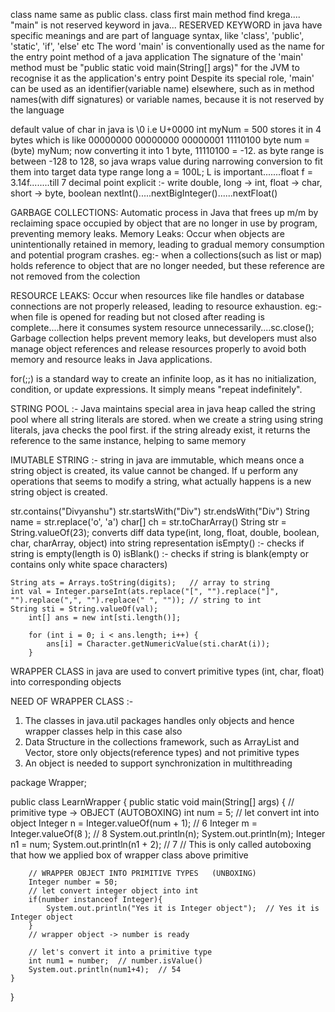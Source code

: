 class name same as public class. class first main method find krega....
"main" is not reserved keyword in java...
RESERVED KEYWORD in java have specific meanings and are part of language syntax, like 'class', 'public', 'static', 'if', 'else' etc
The word 'main' is conventionally used as the name for the entry point method of a java application
The signature of the 'main' method must be "public static void main(String[] args)" for the JVM to recognise it as the application's entry point
Despite its special role, 'main' can be used as an identifier(variable name) elsewhere, such as in method names(with diff signatures) or variable names, because it is not reserved by the language

default value of char in java is \0 i.e U+0000
int myNum = 500 stores it in 4 bytes which is like 00000000 00000000 00000001 11110100
byte num = (byte) myNum;    now converting it into 1 byte, 11110100 = -12. as byte range is between -128 to 128, so java wraps value during narrowing conversion to fit them into target data type range
long a = 100L;   L is important.......float f = 3.14f........till 7 decimal point
explicit :- write double, long -> int, float -> char, short -> byte, boolean
nextInt().....nextBigInteger()......nextFloat()

GARBAGE COLLECTIONS: Automatic process in Java that frees up m/m by reclaiming space occupied by object that are no longer in use by program, preventing memory leaks.
Memory Leaks: Occur when objects are unintentionally retained in memory, leading to gradual memory consumption and potential program crashes. eg:- when a collections(such as list or map) holds reference to object that are no longer needed, but these reference are not removed from the colection

RESOURCE LEAKS: Occur when resources like file handles or database connections are not properly released, leading to resource exhaustion. eg:- when file is opened for reading but not closed after reading is complete....here it consumes system resource unnecessarily....sc.close();
Garbage collection helps prevent memory leaks, but developers must also manage object references and release resources properly to avoid both memory and resource leaks in Java applications.

for(;;) is a standard way to create an infinite loop, as it has no initialization, condition, or update expressions. It simply means "repeat indefinitely".

STRING POOL :- Java maintains special area in java heap called the string pool where all string literals are stored. when we create a string using string literals, java checks the pool first. if the string already exist, it returns the reference to the same instance, helping to same memory

IMUTABLE STRING :- string in java are immutable, which means once a string object is created, its value cannot be changed. If u perform any operations that seems to modify a string, what actually happens is a new string object is created.

str.contains("Divyanshu")    str.startsWith("Div")    str.endsWith("Div")
String name = str.replace('o', 'a')        char[] ch = str.toCharArray()
String str = String.valueOf(23);  converts diff data type(int, long, float, double, boolean, char, charArray, object)     into string representation
isEmpty() :- checks if string is empty(length is 0)
isBlank() :- checks if string is blank(empty or contains only white space characters)


    String ats = Arrays.toString(digits);   // array to string 
    int val = Integer.parseInt(ats.replace("[", "").replace("]", "").replace(",", "").replace(" ", "")); // string to int
    String sti = String.valueOf(val);  
        int[] ans = new int[sti.length()];
        
        for (int i = 0; i < ans.length; i++) {
            ans[i] = Character.getNumericValue(sti.charAt(i));
        }





WRAPPER CLASS in java are used to convert primitive types (int, char, float) into corresponding objects

NEED OF WRAPPER CLASS :- 
   1) The classes in java.util packages handles only objects and hence wrapper classes help in this case also
   2) Data Structure in the collections framework, such as ArrayList and Vector, store only objects(reference types) and not primitive types
   3) An object is needed to support synchronization in multithreading

package Wrapper;

public class LearnWrapper {
    public static void main(String[] args) {
        // primitive type -> OBJECT  (AUTOBOXING)
        int num = 5;
        // let convert int into object
        Integer n = Integer.valueOf(num + 1); // 6
        Integer m = Integer.valueOf(8 );  // 8
        System.out.println(n);
        System.out.println(m);
        Integer n1 = num;
        System.out.println(n1 + 2); // 7
        // This is only called autoboxing that how we applied box of wrapper class above primitive


        // WRAPPER OBJECT INTO PRIMITIVE TYPES   (UNBOXING)
        Integer number = 50;
        // let convert integer object into int
        if(number instanceof Integer){
            System.out.println("Yes it is Integer object");  // Yes it is Integer object
        }
        // wrapper object -> number is ready

        // let's convert it into a primitive type
        int num1 = number;  // number.isValue()
        System.out.println(num1+4);  // 54
    }
}
